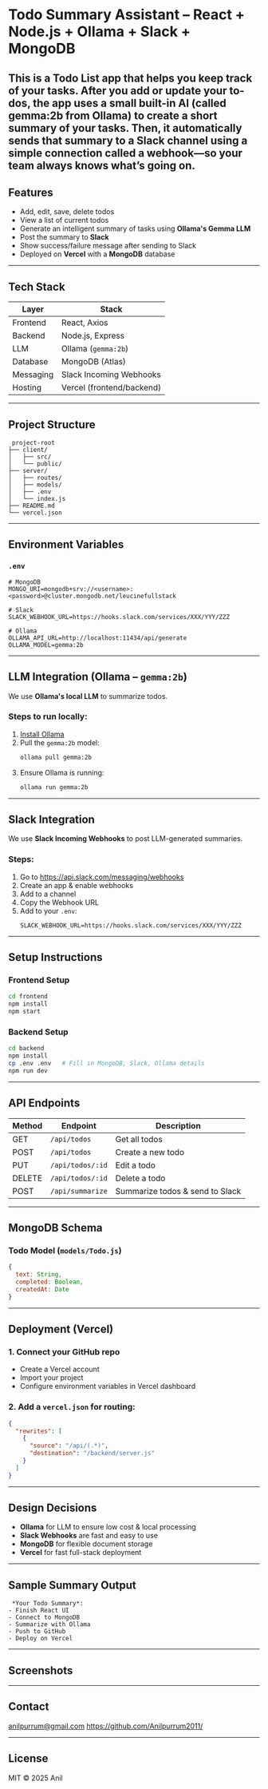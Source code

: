 #  Todo Summary Assistant – React + Node.js + Ollama + Slack + MongoDB

This is a Todo List app that helps you keep track of your tasks. After you add or update your to-dos, the app uses a small built-in AI (called gemma:2b from Ollama) to create a short summary of your tasks. Then, it automatically sends that summary to a Slack channel using a simple connection called a webhook—so your team always knows what’s going on.
---

##  Features

- Add, edit, save, delete todos
- View a list of current todos
- Generate an intelligent summary of tasks using **Ollama's Gemma LLM**
- Post the summary to **Slack**
- Show success/failure message after sending to Slack
- Deployed on **Vercel** with a **MongoDB** database

---

##  Tech Stack

| Layer        | Stack                          |
|--------------|--------------------------------|
| Frontend     | React, Axios                   |
| Backend      | Node.js, Express               |
| LLM          | Ollama (`gemma:2b`)            |
| Database     | MongoDB (Atlas)       |
| Messaging    | Slack Incoming Webhooks        |
| Hosting      | Vercel (frontend/backend)      |

---

##  Project Structure

```
 project-root
├── client/
│   ├── src/
│   └── public/
├── server/
│   ├── routes/
│   ├── models/
│   ├── .env
│   └── index.js
├── README.md
└── vercel.json
```

---

##  Environment Variables

###  `.env`

```env
# MongoDB
MONGO_URI=mongodb+srv://<username>:<password>@cluster.mongodb.net/leucinefullstack

# Slack
SLACK_WEBHOOK_URL=https://hooks.slack.com/services/XXX/YYY/ZZZ

# Ollama
OLLAMA_API_URL=http://localhost:11434/api/generate
OLLAMA_MODEL=gemma:2b
```

---

##  LLM Integration (Ollama – `gemma:2b`)

We use **Ollama's local LLM** to summarize todos.

### Steps to run locally:
1. [Install Ollama](https://ollama.com)
2. Pull the `gemma:2b` model:
   ```bash
   ollama pull gemma:2b
   ```
3. Ensure Ollama is running:
   ```bash
   ollama run gemma:2b
   ```
---

##  Slack Integration

We use **Slack Incoming Webhooks** to post LLM-generated summaries.

### Steps:
1. Go to https://api.slack.com/messaging/webhooks
2. Create an app & enable webhooks
3. Add to a channel
4. Copy the Webhook URL
5. Add to your `.env`:
   ```env
   SLACK_WEBHOOK_URL=https://hooks.slack.com/services/XXX/YYY/ZZZ
   ```

---

##  Setup Instructions

###  Frontend Setup

```bash
cd frontend
npm install
npm start
```

###  Backend Setup

```bash
cd backend
npm install
cp .env .env   # Fill in MongoDB, Slack, Ollama details
npm run dev
```

---

##  API Endpoints

| Method | Endpoint         | Description                      |
|--------|------------------|----------------------------------|
| GET    | `/api/todos`     | Get all todos                    |
| POST   | `/api/todos`     | Create a new todo                |
| PUT    | `/api/todos/:id` | Edit a todo                      |
| DELETE | `/api/todos/:id` | Delete a todo                    |
| POST   | `/api/summarize` | Summarize todos & send to Slack  |

---

##  MongoDB Schema

### Todo Model (`models/Todo.js`)

```js
{
  text: String,
  completed: Boolean,
  createdAt: Date
}
```

---

##  Deployment (Vercel)

### 1. Connect your GitHub repo
- Create a Vercel account
- Import your project
- Configure environment variables in Vercel dashboard

### 2. Add a `vercel.json` for routing:

```json
{
  "rewrites": [
    {
      "source": "/api/(.*)",
      "destination": "/backend/server.js"
    }
  ]
}
```

---

##  Design Decisions

- **Ollama** for LLM to ensure low cost & local processing
- **Slack Webhooks** are fast and easy to use
- **MongoDB** for flexible document storage
- **Vercel** for fast full-stack deployment

---

##  Sample Summary Output

```
 *Your Todo Summary*:
- Finish React UI
- Connect to MongoDB
- Summarize with Ollama
- Push to GitHub
- Deploy on Vercel

```

---

##  Screenshots


---

##  Contact

anilpurrum@gmail.com 
https://github.com/Anilpurrum2011/

---

##  License

MIT © 2025 Anil
